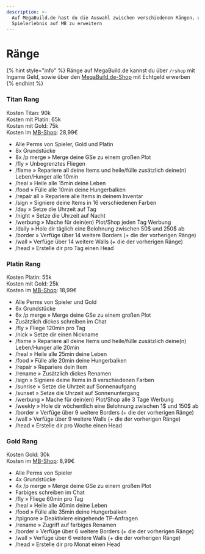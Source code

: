 ```yaml
---
description: >-
  Auf MegaBuild.de hast du die Auswahl zwischen verschiedenen Rängen, um dein
  Spielerlebnis auf MB zu erweitern
---
```


# Ränge

{% hint style="info" %}
Ränge auf MegaBuild.de kannst du über `/rshop` mit Ingame Geld, sowie über den [MegaBuild.de-Shop](https://shop.megabuild.de/) mit Echtgeld erwerben
{% endhint %}

### Titan Rang

Kosten Titan: 90k\
Kosten mit Platin: 65k\
Kosten mit Gold: 75k\
Kosten im [MB-Shop](https://shop.megabuild.de/category/ranks): 28,99€

* Alle Perms von Spieler, Gold und Platin
* 8x Grundstücke
* 8x /p merge » Merge deine GSe zu einem großen Plot
* /fly » Unbegrenztes Fliegen
* /fixme » Repariere all deine Items und heile/fülle zusätzlich deine(n) Leben/Hunger alle 10min
* /heal » Heile alle 15min deine Leben
* /food » Fülle alle 10min deine Hungerbalken
* /repair all » Repariere alle Items in deinem Inventar
* /sign » Signiere deine Items in 16 verschiedenen Farben
* /day » Setze die Uhrzeit auf Tag
* /night » Setze die Uhrzeit auf Nacht
* /werbung » Mache für dein(en) Plot/Shop jeden Tag Werbung
* /daily » Hole dir täglich eine Belohnung zwischen 50$ und 250$ ab
* /border » Verfüge über 14 weitere Borders (+ die der vorherigen Ränge)
* /wall » Verfüge über 14 weitere Walls (+ die der vorherigen Ränge)
* /head » Erstelle dir pro Tag einen Head

### Platin Rang

Kosten Platin: 55k\
Kosten mit Gold: 25k\
Kosten im [MB-Shop](https://shop.megabuild.de/category/ranks): 18,99€

* Alle Perms von Spieler und Gold
* 6x Grundstücke
* 6x /p merge » Merge deine GSe zu einem großen Plot
* Zusätzlich dickes schreiben im Chat
* /fly » Fliege 120min pro Tag
* /nick » Setze dir einen Nickname
* /fixme » Repariere all deine Items und heile/fülle zusätzlich deine(n) Leben/Hunger alle 20min
* /heal » Heile alle 25min deine Leben
* /food » Fülle alle 20min deine Hungerbalken
* /repair » Repariere dein Item
* /rename » Zusätzlich dickes Renamen
* /sign » Signiere deine Items in 8 verschiedenen Farben
* /sunrise » Setze die Uhrzeit auf Sonnenaufgang
* /sunset » Setze die Uhrzeit auf Sonnenuntergang
* /werbung » Mache für dein(en) Plot/Shop alle 3 Tage Werbung
* /weekly » Hole dir wöchentlich eine Belohnung zwischen 1$ und 150$ ab
* /border » Verfüge über 9 weitere Borders (+ die der vorherigen Ränge)
* /wall » Verfüge über 9 weitere Walls (+ die der vorherigen Ränge)
* /head » Erstelle dir pro Woche einen Head

### Gold Rang

Kosten Gold: 30k\
Kosten im [MB-Shop](https://shop.megabuild.de/category/ranks): 8,99€

* Alle Perms von Spieler
* 4x Grundstücke
* 4x /p merge » Merge deine GSe zu einem großen Plot
* Farbiges schreiben im Chat
* /fly » Fliege 60min pro Tag
* /heal » Heile alle 40min deine Leben
* /food » Fülle alle 35min deine Hungerbalken
* /tpignore » Deaktiviere eingehende TP-Anfragen
* /rename » Zugriff auf farbiges Renamen
* /border » Verfüge über 6 weitere Borders (+ die der vorherigen Ränge)
* /wall » Verfüge über 6 weitere Walls (+ die der vorherigen Ränge)
* /head » Erstelle dir pro Monat einen Head
